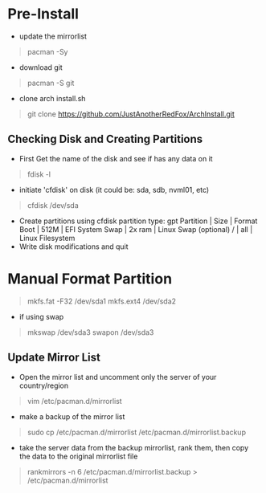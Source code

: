 # Pre-Install
- update the mirrorlist
> pacman -Sy

- download git
> pacman -S git

- clone arch install.sh
> git clone https://github.com/JustAnotherRedFox/ArchInstall.git

## Checking Disk and Creating Partitions
- First Get the name of the disk and see if has any data on it
> fdisk -l

- initiate 'cfdisk' on disk (it could be: sda, sdb, nvml01, etc)
> cfdisk /dev/sda

- Create partitions using cfdisk
partition type: gpt
Partition   |  Size  |  Format
  Boot      | 512M   | EFI System
  Swap      | 2x ram | Linux Swap (optional)
  /         | all    | Linux Filesystem
- Write disk modifications and quit
  
# Manual Format Partition 
> mkfs.fat -F32 /dev/sda1
> mkfs.ext4 /dev/sda2

- if using swap
> mkswap /dev/sda3
> swapon /dev/sda3

## Update Mirror List
- Open the mirror list and uncomment only the server of your country/region
> vim /etc/pacman.d/mirrorlist

- make a backup of the mirror list
> sudo cp /etc/pacman.d/mirrorlist /etc/pacman.d/mirrorlist.backup

- take the server data from the backup mirrorlist, rank them, then copy the data to the original mirrorlist file
> rankmirrors -n 6 /etc/pacman.d/mirrorlist.backup > /etc/pacman.d/mirrorlist
